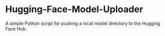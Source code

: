 # Hugging-Face-Model-Uploader
A simple Python script for pushing a local model directory to the Hugging Face Hub. 
